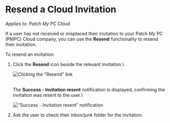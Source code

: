 # Resend a Cloud Invitation

_Applies to: Patch My PC Cloud_

If a user has not received or misplaced their invitation to your Patch My PC (PMPC) Cloud company, you can use the **Resend** functionality to resend their invitation.

To resend an invitation:

1.  Click the **Resend** icon beside the relevant invitation.\\

    ![Clicking the "Resend" link](../../../../.gitbook/assets/image-\(720\).png)

    \
    The **Success - Invitation resent** notification is displayed, confirming the invitation was resent to the user.\\

    ![“Success - Invitation resent” notification](../../../../.gitbook/assets/image-\(721\).png)
2. Ask the user to check their inbox/junk folder for the invitation.
